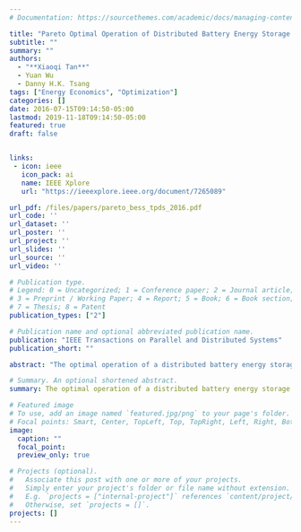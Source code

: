 ```yaml
---
# Documentation: https://sourcethemes.com/academic/docs/managing-content/

title: "Pareto Optimal Operation of Distributed Battery Energy Storage Systems for Energy Arbitrage under Dynamic Pricing"
subtitle: ""
summary: ""
authors:
  - "**Xiaoqi Tan**"
  - Yuan Wu
  - Danny H.K. Tsang
tags: ["Energy Economics", "Optimization"]
categories: []
date: 2016-07-15T09:14:50-05:00
lastmod: 2019-11-18T09:14:50-05:00
featured: true
draft: false


links:
 - icon: ieee
   icon_pack: ai
   name: IEEE Xplore
   url: "https://ieeexplore.ieee.org/document/7265089"

url_pdf: /files/papers/pareto_bess_tpds_2016.pdf
url_code: ''
url_dataset: ''
url_poster: ''
url_project: ''
url_slides: ''
url_source: ''
url_video: ''

# Publication type.
# Legend: 0 = Uncategorized; 1 = Conference paper; 2 = Journal article;
# 3 = Preprint / Working Paper; 4 = Report; 5 = Book; 6 = Book section;
# 7 = Thesis; 8 = Patent
publication_types: ["2"]

# Publication name and optional abbreviated publication name.
publication: "IEEE Transactions on Parallel and Distributed Systems"
publication_short: ""

abstract: "The optimal operation of a distributed battery energy storage system (BESS) for energy arbitrage under dynamic pricing is studied in this paper, and the Pareto optimal arbitrage policy that balances the economic value and lifetime tradeoff of the BESS is obtained. Specifically, the lifetime performance of the BESS is represented by its average lifetime, i.e., the average operational duration within which its capacity stays above a certain threshold, and the value performance of the BESS is defined as the total average arbitrage value within its entire lifetime. We propose a constrained stochastic shortest path (CSSP) model to characterize the optimal value-lifetime performance pair. By exploiting the hidden structure of this CSSP problem, an efficient parallel algorithm is proposed to compute the optimal policy. We further prove the condition under which the optimal policy is Pareto optimal. This implies that the achievable optimal value-lifetime performance pair is globally optimal as long as the system-wide utility is monotonically increasing in both the value performance and the lifetime performance. We validate our proposed model and algorithm via real battery specifications and electricity market data, and the results show promising insights for both infrastructure planning and operational management of BESSs in practice."

# Summary. An optional shortened abstract.
summary: The optimal operation of a distributed battery energy storage system (BESS) for energy arbitrage under dynamic pricing is studied in this paper, and the Pareto-optimal arbitrage policy that balances the tradeoff between the economic value and lifetime of the BESS is obtained.

# Featured image
# To use, add an image named `featured.jpg/png` to your page's folder.
# Focal points: Smart, Center, TopLeft, Top, TopRight, Left, Right, BottomLeft, Bottom, BottomRight.
image:
  caption: ""
  focal_point:
  preview_only: true

# Projects (optional).
#   Associate this post with one or more of your projects.
#   Simply enter your project's folder or file name without extension.
#   E.g. `projects = ["internal-project"]` references `content/project/deep-learning/index.md`.
#   Otherwise, set `projects = []`.
projects: []
---
```

